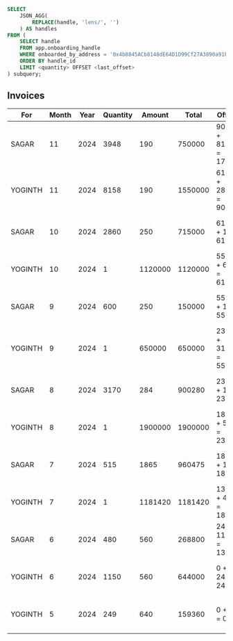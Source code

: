 ```sql
SELECT 
    JSON_AGG(
        REPLACE(handle, 'lens/', '')
    ) AS handles
FROM (
    SELECT handle
    FROM app.onboarding_handle
    WHERE onboarded_by_address = '0x4b8845ACb8148dE64D1D99Cf27A3890a91F55E53'
    ORDER BY handle_id
    LIMIT <quantity> OFFSET <last_offset>
) subquery;
```

## Invoices

| For     | Month | Year | Quantity | Amount  | Total   | Offset              | Filter                  |
|---------|-------|------|----------|---------|---------|---------------------|-------------------------|
| SAGAR   | 11    | 2024 | 3948     | 190     | 750000  | 9028 + 8158 = 17186 | LIMIT 3948 OFFSET 17186 |
| YOGINTH | 11    | 2024 | 8158     | 190     | 1550000 | 6168 + 2860 = 9028  | LIMIT 8158 OFFSET 9028  |
| SAGAR   | 10    | 2024 | 2860     | 250     | 715000  | 6167 + 1 = 6168     | LIMIT 2860 OFFSET 6168  |
| YOGINTH | 10    | 2024 | 1        | 1120000 | 1120000 | 5567 + 600 = 6167   | LIMIT 1 OFFSET 6167     |
| SAGAR   | 9     | 2024 | 600      | 250     | 150000  | 5566 + 1 = 5567     | LIMIT 600 OFFSET 5567   |
| YOGINTH | 9     | 2024 | 1        | 650000  | 650000  | 2396 + 3170 = 5566  | LIMIT 1 OFFSET 5566     |
| SAGAR   | 8     | 2024 | 3170     | 284     | 900280  | 2395 + 1 = 2396     | LIMIT 3170 OFFSET 2396  |
| YOGINTH | 8     | 2024 | 1        | 1900000 | 1900000 | 1880 + 515 = 2395   | LIMIT 1 OFFSET 2395     |
| SAGAR   | 7     | 2024 | 515      | 1865    | 960475  | 1879 + 1 = 1880     | LIMIT 515 OFFSET 1880   |
| YOGINTH | 7     | 2024 | 1        | 1181420 | 1181420 | 1399 + 480 = 1879   | LIMIT 1 OFFSET 1879     |
| SAGAR   | 6     | 2024 | 480      | 560     | 268800  | 249 + 1150 = 1399   | LIMIT 480 OFFSET 1399   |
| YOGINTH | 6     | 2024 | 1150     | 560     | 644000  | 0 + 249 = 249       | LIMIT 1150 OFFSET 249   |
| YOGINTH | 5     | 2024 | 249      | 640     | 159360  | 0 + 0 = 0           | LIMIT 249 OFFSET 0      |
